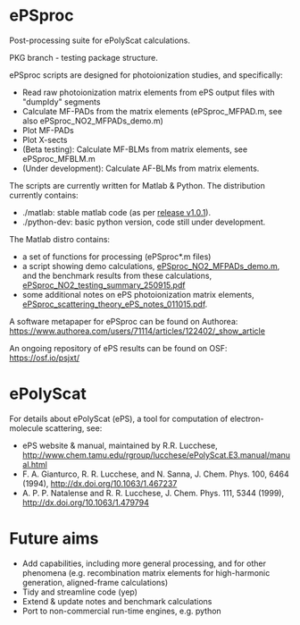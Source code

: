 # ePSproc
Post-processing suite for ePolyScat calculations.

PKG branch - testing package structure.

ePSproc scripts are designed for photoionization studies, and specifically:
- Read raw photoionization matrix elements from ePS output files with "dumpIdy" segments
- Calculate MF-PADs from the matrix elements (ePSproc_MFPAD.m, see also ePSproc_NO2_MFPADs_demo.m)
- Plot MF-PADs
- Plot X-sects
- (Beta testing): Calculate MF-BLMs from matrix elements, see ePSproc_MFBLM.m
- (Under development): Calculate AF-BLMs from matrix elements.

The scripts are currently written for Matlab & Python. The distribution currently contains:
- ./matlab: stable matlab code (as per [release v1.0.1](https://github.com/phockett/ePSproc/releases)).
- ./python-dev: basic python version, code still under development.

The Matlab distro contains:
- a set of functions for processing (ePSproc*.m files)
- a script showing demo calculations, <a href="https://github.com/phockett/ePSproc/blob/master/ePSproc_NO2_MFPADs_demo.m">ePSproc_NO2_MFPADs_demo.m</a>, and the benchmark results from these calculations, <a href="https://github.com/phockett/ePSproc/blob/master/ePSproc_NO2_testing_summary_250915.pdf">ePSproc_NO2_testing_summary_250915.pdf</a>
- some additional notes on ePS photoionization matrix elements, <a href="https://github.com/phockett/ePSproc/blob/master/ePSproc_scattering_theory_ePS_notes_011015.pdf">ePSproc_scattering_theory_ePS_notes_011015.pdf</a>.

A software metapaper for ePSproc can be found on Authorea: https://www.authorea.com/users/71114/articles/122402/_show_article

An ongoing repository of ePS results can be found on OSF: https://osf.io/psjxt/

# ePolyScat
For details about ePolyScat (ePS), a tool for computation of electron-molecule scattering, see:
- ePS website & manual, maintained by R.R. Lucchese, http://www.chem.tamu.edu/rgroup/lucchese/ePolyScat.E3.manual/manual.html
- F. A. Gianturco, R. R. Lucchese, and N. Sanna, J. Chem. Phys. 100, 6464 (1994), http://dx.doi.org/10.1063/1.467237
- A. P. P. Natalense and R. R. Lucchese, J. Chem. Phys. 111, 5344 (1999), http://dx.doi.org/10.1063/1.479794

# Future aims
- Add capabilities, including more general processing, and for other phenomena (e.g. recombination matrix elements for high-harmonic generation, aligned-frame calculations)
- Tidy and streamline code (yep)
- Extend & update notes and benchmark calculations
- Port to non-commercial run-time engines, e.g. python
